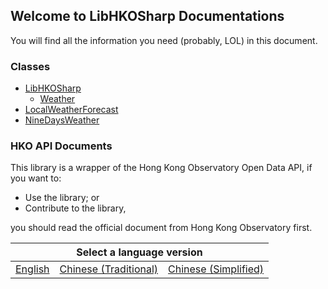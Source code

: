 ## Welcome to LibHKOSharp Documentations

You will find all the information you need (probably, LOL) in this document.

### Classes

* [LibHKOSharp](LibHKOSharp)
  * [Weather](LibHKOSharp_Weather)
* [LocalWeatherForecast](LocalWeatherForecast)
* [NineDaysWeather](NineDaysWeather)

### HKO API Documents

This library is a wrapper of the Hong Kong Observatory Open Data API, if you want to:

* Use the library; or
* Contribute to the library,

you should read the official document from Hong Kong Observatory first.

<table>
<thead>
  <tr>
    <th colspan="3">Select a language version</th>
  </tr>
</thead>
<tbody>
  <tr>
    <td><a href="https://www.hko.gov.hk/tc/weatherAPI/doc/files/HKO_Open_Data_API_Documentation.pdf" target="_blank" rel="noopener noreferrer">English</a></td>
    <td><a href="https://www.hko.gov.hk/tc/weatherAPI/doc/files/HKO_Open_Data_API_Documentation_tc.pdf" target="_blank" rel="noopener noreferrer">Chinese (Traditional)</a></td>
    <td><a href="https://www.hko.gov.hk/tc/weatherAPI/doc/files/HKO_Open_Data_API_Documentation_sc.pdf" target="_blank" rel="noopener noreferrer">Chinese (Simplified)</a></td>
  </tr>
</tbody>
</table>
